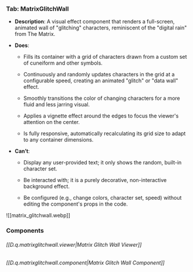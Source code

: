 
### Tab: MatrixGlitchWall

- **Description**: A visual effect component that renders a full-screen, animated wall of "glitching" characters, reminiscent of the "digital rain" from The Matrix.
    
- **Does**:
    
    - Fills its container with a grid of characters drawn from a custom set of cuneiform and other symbols.
        
    - Continuously and randomly updates characters in the grid at a configurable speed, creating an animated "glitch" or "data wall" effect.
        
    - Smoothly transitions the color of changing characters for a more fluid and less jarring visual.
        
    - Applies a vignette effect around the edges to focus the viewer's attention on the center.
        
    - Is fully responsive, automatically recalculating its grid size to adapt to any container dimensions.
        
- **Can’t**:
    
    - Display any user-provided text; it only shows the random, built-in character set.
        
    - Be interacted with; it is a purely decorative, non-interactive background effect.
        
    - Be configured (e.g., change colors, character set, speed) without editing the component's props in the code.
        

![[matrix_glitchwall.webp]]



### Components

###### [[D.q.matrixglitchwall.viewer|Matrix Glitch Wall Viewer]]

###### [[D.q.matrixglitchwall.component|Matrix Glitch Wall Component]]
